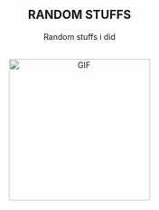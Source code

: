 
<div align="center">

  <h2> RANDOM STUFFS </h2>
  <p> Random stuffs i did </p>
  
  <br>
  
  <img align="center" alt="GIF" height="250px" src="https://i.imgur.com/UkvBcjR.gif" />
  
